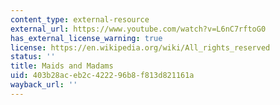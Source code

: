 ```yaml
---
content_type: external-resource
external_url: https://www.youtube.com/watch?v=L6nC7rftoG0
has_external_license_warning: true
license: https://en.wikipedia.org/wiki/All_rights_reserved
status: ''
title: Maids and Madams
uid: 403b28ac-eb2c-4222-96b8-f813d821161a
wayback_url: ''
---
```

